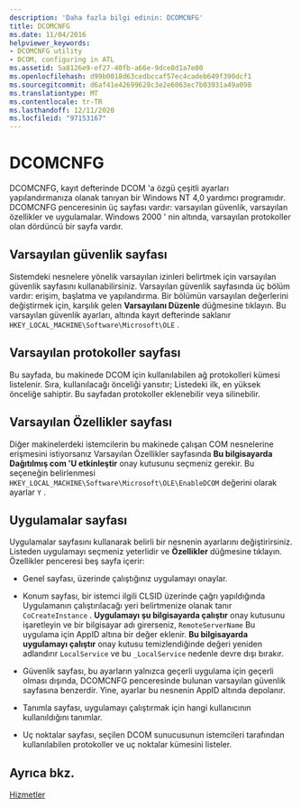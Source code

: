 ```yaml
---
description: 'Daha fazla bilgi edinin: DCOMCNFG'
title: DCOMCNFG
ms.date: 11/04/2016
helpviewer_keywords:
- DCOMCNFG utility
- DCOM, configuring in ATL
ms.assetid: 5a8126e9-ef27-40fb-a66e-9dce8d1a7e80
ms.openlocfilehash: d99b0018d63cedbccaf57ec4cadeb649f390dcf1
ms.sourcegitcommit: d6af41e42699628c3e2e6063ec7b03931a49a098
ms.translationtype: MT
ms.contentlocale: tr-TR
ms.lasthandoff: 12/11/2020
ms.locfileid: "97153167"
---
```

# <a name="dcomcnfg"></a>DCOMCNFG

DCOMCNFG, kayıt defterinde DCOM 'a özgü çeşitli ayarları yapılandırmanıza olanak tanıyan bir Windows NT 4,0 yardımcı programıdır. DCOMCNFG penceresinin üç sayfası vardır: varsayılan güvenlik, varsayılan özellikler ve uygulamalar. Windows 2000 ' nin altında, varsayılan protokoller olan dördüncü bir sayfa vardır.

## <a name="default-security-page"></a>Varsayılan güvenlik sayfası

Sistemdeki nesnelere yönelik varsayılan izinleri belirtmek için varsayılan güvenlik sayfasını kullanabilirsiniz. Varsayılan güvenlik sayfasında üç bölüm vardır: erişim, başlatma ve yapılandırma. Bir bölümün varsayılan değerlerini değiştirmek için, karşılık gelen **Varsayılanı Düzenle** düğmesine tıklayın. Bu varsayılan güvenlik ayarları, altında kayıt defterinde saklanır `HKEY_LOCAL_MACHINE\Software\Microsoft\OLE` .

## <a name="default-protocols-page"></a>Varsayılan protokoller sayfası

Bu sayfada, bu makinede DCOM için kullanılabilen ağ protokolleri kümesi listelenir. Sıra, kullanılacağı önceliği yansıtır; Listedeki ilk, en yüksek önceliğe sahiptir. Bu sayfadan protokoller eklenebilir veya silinebilir.

## <a name="default-properties-page"></a>Varsayılan Özellikler sayfası

Diğer makinelerdeki istemcilerin bu makinede çalışan COM nesnelerine erişmesini istiyorsanız Varsayılan Özellikler sayfasında **Bu bilgisayarda Dağıtılmış com 'U etkinleştir** onay kutusunu seçmeniz gerekir. Bu seçeneğin belirlenmesi `HKEY_LOCAL_MACHINE\Software\Microsoft\OLE\EnableDCOM` değerini olarak ayarlar `Y` .

## <a name="applications-page"></a>Uygulamalar sayfası

Uygulamalar sayfasını kullanarak belirli bir nesnenin ayarlarını değiştirirsiniz. Listeden uygulamayı seçmeniz yeterlidir ve **Özellikler** düğmesine tıklayın. Özellikler penceresi beş sayfa içerir:

- Genel sayfası, üzerinde çalıştığınız uygulamayı onaylar.

- Konum sayfası, bir istemci ilgili CLSID üzerinde çağrı yapıldığında Uygulamanın çalıştırılacağı yeri belirtmenize olanak tanır `CoCreateInstance` . **Uygulamayı şu bilgisayarda çalıştır** onay kutusunu işaretleyin ve bir bilgisayar adı girerseniz, `RemoteServerName` Bu uygulama için AppID altına bir değer eklenir. **Bu bilgisayarda uygulamayı çalıştır** onay kutusu temizlendiğinde değeri yeniden adlandırır `LocalService` ve bu `_LocalService` nedenle devre dışı bırakır.

- Güvenlik sayfası, bu ayarların yalnızca geçerli uygulama için geçerli olması dışında, DCOMCNFG penceresinde bulunan varsayılan güvenlik sayfasına benzerdir. Yine, ayarlar bu nesnenin AppID altında depolanır.

- Tanımla sayfası, uygulamayı çalıştırmak için hangi kullanıcının kullanıldığını tanımlar.

- Uç noktalar sayfası, seçilen DCOM sunucusunun istemcileri tarafından kullanılabilen protokoller ve uç noktalar kümesini listeler.

## <a name="see-also"></a>Ayrıca bkz.

[Hizmetler](../atl/atl-services.md)
